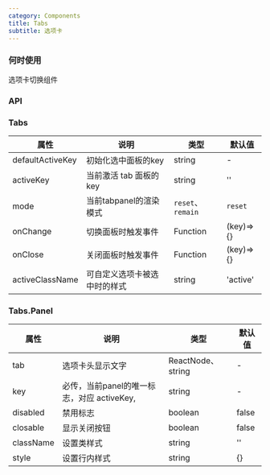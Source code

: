 ```yaml
---
category: Components
title: Tabs
subtitle: 选项卡
---
```


### 何时使用
选项卡切换组件

### API

### Tabs

| 属性 | 说明 | 类型 | 默认值
| --- | --- | --- | --- |
| defaultActiveKey | 初始化选中面板的key | string |  -  |
| activeKey | 当前激活 tab 面板的 key | string |  '' |
| mode | 当前tabpanel的渲染模式 | `reset`、`remain` | `reset`
| onChange | 切换面板时触发事件 | Function |  (key)=>{}  |
| onClose | 关闭面板时触发事件 | Function |  (key)=>{}  |
| activeClassName | 可自定义选项卡被选中时的样式 | string |  'active'  |

### Tabs.Panel
| 属性 | 说明 | 类型 | 默认值 |
| --- | --- | --- | --- |
| tab | 选项卡头显示文字 | ReactNode、string |  -  |
| key | 必传，当前panel的唯一标志，对应 activeKey,  | string |  -  |
| disabled | 禁用标志 | boolean |  false  |
| closable | 显示关闭按钮 | boolean |  false  |
| className | 设置类样式 | string | '' |
| style | 设置行内样式 | string | {} |







